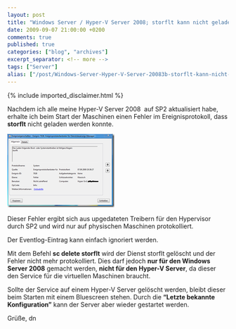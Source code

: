 ```yaml
---
layout: post
title: "Windows Server / Hyper-V Server 2008; storflt kann nicht geladen werden"
date: 2009-09-07 21:00:00 +0200
comments: true
published: true
categories: ["blog", "archives"]
excerpt_separator: <!-- more -->
tags: ["Server"]
alias: ["/post/Windows-Server-Hyper-V-Server-20083b-storflt-kann-nicht-geladen-werden.aspx", "/post/windows-server-hyper-v-server-20083b-storflt-kann-nicht-geladen-werden.aspx"]
---
```

<!-- more -->
{% include imported_disclaimer.html %}
<p>Nachdem ich alle meine Hyper-V Server 2008&#160; auf SP2 aktualisiert habe, erhalte ich beim Start der Maschinen einen Fehler im Ereignisprotokoll, dass <strong>storflt</strong> nicht geladen werden konnte.</p>  <p><a href="/assets/image_69.png" target="_blank"><img style="border-right-width: 0px; display: inline; border-top-width: 0px; border-bottom-width: 0px; border-left-width: 0px" title="image" border="0" alt="image" src="/assets/image_thumb_69.png" width="244" height="167" /></a> </p>  <p>Dieser Fehler ergibt sich aus upgedateten Treibern für den Hypervisor durch SP2 und wird nur auf physischen Maschinen protokolliert. </p>  <p>Der Eventlog-Eintrag kann einfach ignoriert werden.</p>  <p>Mit dem Befehl <strong>sc delete storflt</strong> wird der Dienst storflt gelöscht und der Fehler nicht mehr protokolliert. Dies darf jedoch <strong>nur für den Windows Server 2008</strong> gemacht werden, <strong>nicht für den Hyper-V Server</strong>, da dieser den Service für die virtuellen Maschinen braucht.</p>  <p>Sollte der Service auf einem Hyper-V Server gelöscht werden, bleibt dieser beim Starten mit einem Bluescreen stehen. Durch die <strong>“Letzte bekannte Konfiguration”</strong> kann der Server aber wieder gestartet werden.</p>  <p>Grüße, dn</p>
